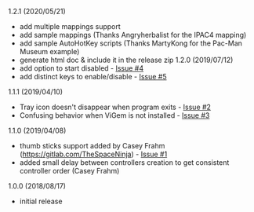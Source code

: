 1.2.1 (2020/05/21)
- add multiple mappings support
- add sample mappings (Thanks Angryherbalist for the IPAC4 mapping)
- add sample AutoHotKey scripts (Thanks MartyKong for the Pac-Man Museum example)
- generate html doc & include it in the release zip
1.2.0 (2019/07/12)
- add option to start disabled - [Issue #4](https://gitlab.com/SchwingSK/Keyboard2Xinput/issues/4)
- add distinct keys to enable/disable - [Issue #5](https://gitlab.com/SchwingSK/Keyboard2Xinput/issues/5)

1.1.1 (2019/04/10)
- Tray icon doesn't disappear when program exits - [Issue #2](https://gitlab.com/SchwingSK/Keyboard2Xinput/issues/2)
- Confusing behavior when ViGem is not installed - [Issue #3](https://gitlab.com/SchwingSK/Keyboard2Xinput/issues/3)

1.1.0 (2019/04/08)
- thumb sticks support added by Casey Frahm (https://gitlab.com/TheSpaceNinja) - [Issue #1](https://gitlab.com/SchwingSK/Keyboard2Xinput/issues/1)
- added small delay between controllers creation to get consistent controller order (Casey Frahm)

1.0.0 (2018/08/17)
- initial release
